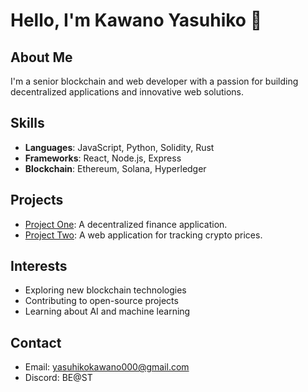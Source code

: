 # Hello, I'm Kawano Yasuhiko 👋

## About Me
I'm a senior blockchain and web developer with a passion for building decentralized applications and innovative web solutions.

## Skills
- **Languages**: JavaScript, Python, Solidity, Rust
- **Frameworks**: React, Node.js, Express
- **Blockchain**: Ethereum, Solana, Hyperledger

## Projects
- [Project One](https://github.com/yourusername/project-one): A decentralized finance application.
- [Project Two](https://github.com/yourusername/project-two): A web application for tracking crypto prices.

## Interests
- Exploring new blockchain technologies
- Contributing to open-source projects
- Learning about AI and machine learning

## Contact
- Email: yasuhikokawano000@gmail.com
- Discord: BE@ST
<!---
CryptoNinja1205/CryptoNinja1205 is a ✨ special ✨ repository because its `README.md` (this file) appears on your GitHub profile.
You can click the Preview link to take a look at your changes.
--->
